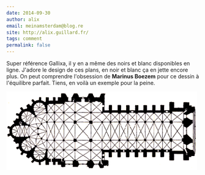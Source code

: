```yaml
---
date: 2014-09-30
author: alix
email: meinamsterdam@blog.re
site: http://alix.guillard.fr/
tags: comment
permalink: false
---
```

Super référence Gallixa, il y en a même des noirs et blanc disponibles en ligne. J'adore le design de ces plans, en noir et blanc ça en jette encore plus. On peut comprendre l'obsession de **Marinus Boezem** pour ce dessin à l'équilibre parfait. Tiens, en voilà un exemple pour la peine.

<!-- ![monuEglise](monuEglise5.gif) -->
![monument Eglise plan de de Cathédrale en noir sur blanc](monument-eglise5.png)
